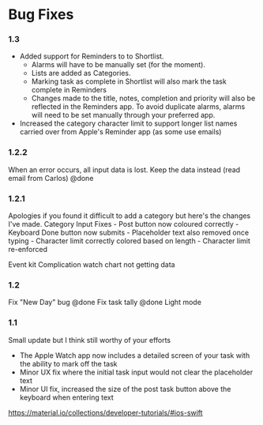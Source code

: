 #  Bug Fixes

### 1.3
- Added support for Reminders to to Shortlist. 
	- Alarms will have to be manually set (for the moment). 
	- Lists are added as Categories.
	- Marking task as complete in Shortlist will also mark the task complete in Reminders
	- Changes made to the title, notes, completion and priority will also be reflected in the Reminders app. To avoid duplicate alarms, alarms will need to be set manually through your preferred app.
- Increased the category character limit to support longer list names carried over from Apple's Reminder app (as some use emails)


### 1.2.2
When an error occurs, all input data is lost. Keep the data instead (read email from Carlos) @done

### 1.2.1

Apologies if you found it difficult to add a category but here's the changes I've made.
Category Input Fixes
	- Post button now coloured correctly
	- Keyboard Done button now submits
	- Placeholder text also removed once typing
	- Character limit correctly colored based on length
	- Character limit re-enforced

Event kit
Complication watch
chart not getting data

### 1.2
Fix "New Day" bug @done
Fix task tally @done
Light mode


### 1.1
Small update but I think still worthy of your efforts
- The Apple Watch app now includes a detailed screen of your task with the ability to mark off the task
- Minor UX fix where the initial task input would not clear the placeholder text
- Minor UI fix, increased the size of the post task button above the keyboard when entering text

https://material.io/collections/developer-tutorials/#ios-swift
